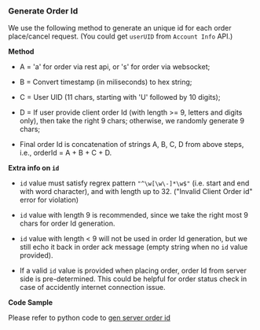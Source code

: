 ### Generate Order Id

We use the following method to generate an unique id for each order place/cancel request. (You could get `userUID` from `Account Info` API.)


**Method**
  
  * A = 'a' for order via rest api, or 's' for order via websocket;

  * B = Convert timestamp (in miliseconds) to hex string;
  
  * C = User UID (11 chars, starting with 'U' followed by 10 digits);
  
  * D = If user provide client order Id (with length >= 9, letters and digits only), then take the right 9 chars; otherwise, we randomly generate 9 chars;
  
  * Final order Id is concatenation of strings A, B, C, D from above steps, i.e., orderId = A + B + C + D.


**Extra info on `id`**
 
 * `id` value must satisfy regrex pattern `"^\w[\w\-]*\w$"` (i.e. start and end with word character), and with length up to 32.  ("Invalid Client Order id" error for violation)

 * `id` value with length 9 is recommended, since we take the right most 9 chars for order Id generation.

 * `id` value with length < 9 will not be used in order Id generation, but we still echo it back in order ack message (empty string when no `id` value provided).

 * If a valid `id` value is provided when placing order, order Id from server side is pre-determined. This could be helpful for order status check in case of accidently internet connection issue.

**Code Sample**

Please refer to python code to [gen server order id](https://github.com/ascendex/ascendex-futures-api-demo-v2/blob/80942a5f2414a01c72d2ed660957a9e8d29a511e/cli/util.py#L82)

